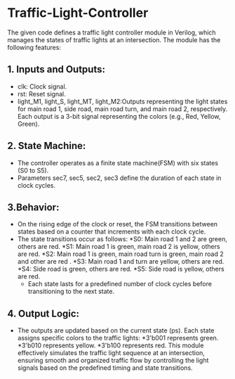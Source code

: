 # Traffic-Light-Controller
The given code defines a traffic light controller module in Verilog, which manages the states of traffic lights at an intersection. The module has the following features:
## 1. Inputs and Outputs:
  - clk: Clock signal. 
  - rst: Reset signal.
  - light_M1, light_S, light_MT, light_M2:Outputs representing the light states for main road 1, side road, main road turn, and main road 2, respectively. Each output is a 3-bit signal representing the colors (e.g., Red, Yellow, Green).
## 2. State Machine:
- The controller operates as a finite state machine(FSM) with six states (S0 to S5).
- Parameters sec7, sec5, sec2, sec3 define the duration of each state in clock cycles.
## 3.Behavior:
 - On the rising edge of the clock or reset, the FSM transitions between states based on a counter that increments with each clock cycle.
 - The state transitions occur as follows:
    *S0: Main road 1 and 2 are green, others are red.
    *S1: Main road 1 is green, main road 2 is yellow, others are red.
    *S2: Main road 1 is green, main road turn is green, main road 2 and               other are red .
    *S3: Main road 1 and turn are yellow, others are red.
    *S4: Side road is green, others are red.
    *S5: Side road is yellow, others are red.
   - Each state lasts for a predefined number of clock cycles before transitioning to the next state.
## 4. Output Logic:
   - The outputs are updated based on the current state (ps). Each state assigns specific colors to the traffic lights:
    *3'b001 represents green.
    *3'b010 represents yellow.
    *3'b100 represents red.
   This module effectively simulates the traffic light sequence at an intersection, ensuring smooth and organized traffic flow by controlling the light signals based on the predefined timing and state transitions.
